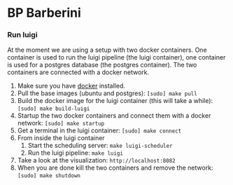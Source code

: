 # BP Barberini

### Run luigi

At the moment we are using a setup with two docker containers. One container is used to 
run the luigi pipeline (the luigi container), one container is used for a postgres database
(the postgres container). The two containers are connected with a docker network.

1. Make sure you have [docker](https://docs.docker.com/v17.09/engine/installation/) installed.
2. Pull the base images (ubuntu and postgres): `[sudo] make pull`
3. Build the docker image for the luigi container (this will take a while): `[sudo] make build-luigi`
4. Startup the two docker containers and connect them with a docker network: `[sudo] make startup`
5. Get a terminal in the luigi container: `[sudo] make connect`
6. From inside the luigi container
    1. Start the scheduling server: `make luigi-scheduler`
    2. Run the luigi pipeline: `make luigi`
7. Take a look at the visualization: `http://localhost:8082`
8. When you are done kill the two containers and remove the network: `[sudo] make shutdown`

